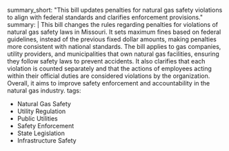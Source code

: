 summary_short: "This bill updates penalties for natural gas safety violations to align with federal standards and clarifies enforcement provisions."
summary: |
  This bill changes the rules regarding penalties for violations of natural gas safety laws in Missouri. It sets maximum fines based on federal guidelines, instead of the previous fixed dollar amounts, making penalties more consistent with national standards. The bill applies to gas companies, utility providers, and municipalities that own natural gas facilities, ensuring they follow safety laws to prevent accidents. It also clarifies that each violation is counted separately and that the actions of employees acting within their official duties are considered violations by the organization. Overall, it aims to improve safety enforcement and accountability in the natural gas industry.
tags:
  - Natural Gas Safety
  - Utility Regulation
  - Public Utilities
  - Safety Enforcement
  - State Legislation
  - Infrastructure Safety
